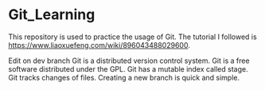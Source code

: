 # Git_Learning
This repository is used to practice the usage of Git. The tutorial I followed is https://www.liaoxuefeng.com/wiki/896043488029600.

Edit on dev branch
Git is a distributed version control system.
Git is a free software distributed under the GPL.
Git has a mutable index called stage.
Git tracks changes of files.
Creating a new branch is quick and simple.
